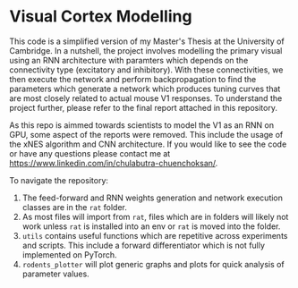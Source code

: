 # Visual Cortex Modelling

This code is a simplified version of my Master's Thesis at the University of Cambridge. In a nutshell, the project involves modelling the primary visual using an RNN architecture with paramters which depends on the connectivity type (excitatory and inhibitory). With these connectivities, we then execute the network and perform backpropagation to find the parameters which generate a network which produces tuning curves that are most closely related to actual mouse V1 responses. To understand the project further, please refer to the final report attached in this repository. 

As this repo is aimmed towards scientists to model the V1 as an RNN on GPU, some aspect of the reports were removed. This include the usage of the xNES algorithm and CNN architecture. If you would like to see the code or have any questions please contact me at https://www.linkedin.com/in/chulabutra-chuenchoksan/.

To navigate the repository:

1. The feed-forward and RNN weights generation and network execution classes are in the `rat` folder.
2. As most files will import from `rat`, files which are in folders will likely not work unless `rat` is installed into an env or `rat` is moved into the folder.
3. `utils` contains useful functions which are repetitive across experiments and scripts. This include a forward differentiator which is not fully implemented on PyTorch.
4. `rodents_plotter` will plot generic graphs and plots for quick analysis of parameter values.
